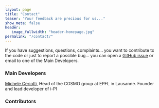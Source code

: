 ```yaml
---
layout: page
title: "Contact"
teaser: "Your feedback are precious for us..."
show_meta: false
header:
   image_fullwidth: "header-homepage.jpg"
permalink: "/contact/"
---
```


If you have suggestions, questions, complaints...  you want to
contribute to the code or just to report a possible bug... you can
open a [GitHub issue](https://github.com/i-pi/i-pi/issues) or email to
one of the Main Developers.


### Main Developers
[Michele Ceriotti,](https://people.epfl.ch/michele.ceriotti?lang=en)
Head of the COSMO group at EPFL in Lausanne. Founder and lead
developer of i-PI 

### Contributors
